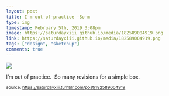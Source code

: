 ```yaml
---
layout: post
title: I-m-out-of-practice -So-m
type: img
timestamp: February 5th, 2019 3:08pm
image: https://saturdayxiii.github.io/media/182589004919.png
link: https://saturdayxiii.github.io/media/182589004919.png
tags: ["design", "sketchup"]
comments: true
---
```

<img src="https://saturdayxiii.github.io/media/182589004919.png"/>

I’m out of practice.  So many revisions for a simple box.
 
  
<small>source: https://saturdayxiii.tumblr.com/post/182589004919</small>